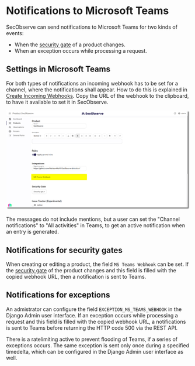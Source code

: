 # Notifications to Microsoft Teams

SecObserve can send notifications to Microsoft Teams for two kinds of events:

* When the [security gate](../usage/security_gates.md) of a product changes.
* When an exception occurs while processing a request.

## Settings in Microsoft Teams

For both types of notifications an incoming webhook has to be set for a channel, where the notifications shall appear. How to do this is explained in [Create Incoming Webhooks](https://learn.microsoft.com/en-us/microsoftteams/platform/webhooks-and-connectors/how-to/add-incoming-webhook). Copy the URL of the webhook to the clipboard, to have it available to set it in SecObserve.

![MS Teams notification](../assets/images/screenshot_ms_teams.png)

The messages do not include mentions, but a user can set the "Channel notifications" to "All activities" in Teams, to get an active notification when an entry is generated. 

## Notifications for security gates

When creating or editing a product, the field `MS Teams Webhook` can be set. If the [security gate](../usage/security_gates.md) of the product changes and this field is filled with the copied webhook URL, then a notification is sent to Teams.

## Notifications for exceptions

An admistrator can configure the field `EXCEPTION_MS_TEAMS_WEBHOOK` in the Django Admin user interface. If an exception occurs while processing a request and this field is filled with the copied webhook URL, a notifications is sent to Teams before returning the HTTP code 500 via the REST API.

There is a ratelimiting active to prevent flooding of Teams, if a series of exceptions occurs. The same exception is sent only once during a specified timedelta, which can be configured in the Django Admin user interface as well.
